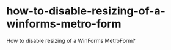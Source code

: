 # how-to-disable-resizing-of-a-winforms-metro-form
How to disable resizing of a WinForms MetroForm?
